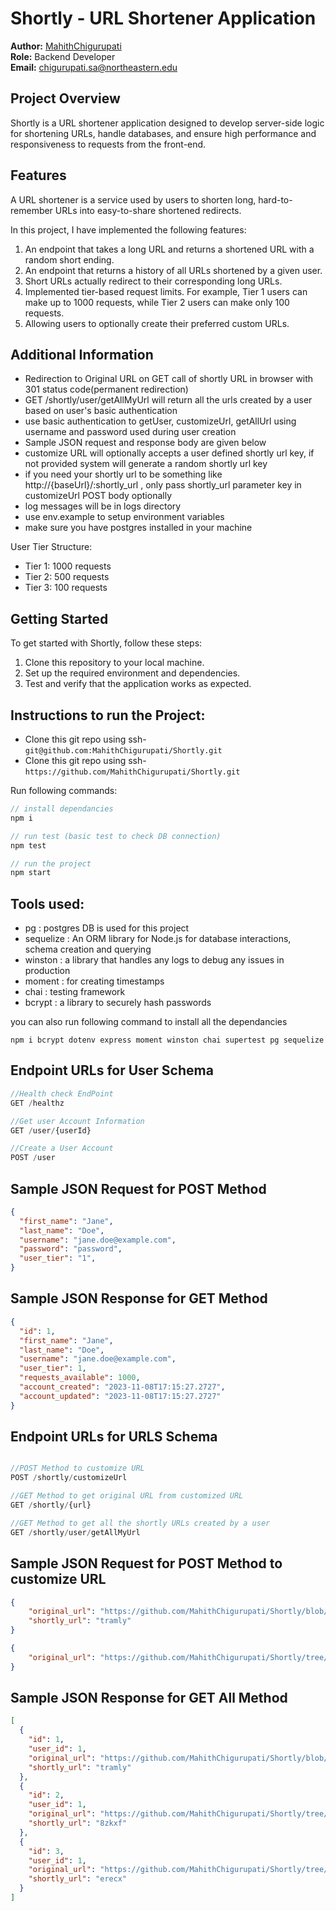 # Shortly - URL Shortener Application

**Author:** 
[MahithChigurupati](https://github.com/MahithChigurupati)<br>
**Role:** 
Backend Developer<br>
**Email:** chigurupati.sa@northeastern.edu

## Project Overview

Shortly is a URL shortener application designed to develop server-side logic for shortening URLs, handle databases, and ensure high performance and responsiveness to requests from the front-end.

## Features

A URL shortener is a service used by users to shorten long, hard-to-remember URLs into easy-to-share shortened redirects. 

In this project, I have implemented the following features:

1. An endpoint that takes a long URL and returns a shortened URL with a random short ending.
2. An endpoint that returns a history of all URLs shortened by a given user.
3. Short URLs actually redirect to their corresponding long URLs.
4. Implemented tier-based request limits. For example, Tier 1 users can make up to 1000 requests, while Tier 2 users can make only 100 requests.
5. Allowing users to optionally create their preferred custom URLs.

## Additional Information

- Redirection to Original URL on GET call of shortly URL in browser with 301 status code(permanent redirection)
- GET /shortly/user/getAllMyUrl will return all the urls created by a user based on user's basic authentication
- use basic authentication to getUser, customizeUrl, getAllUrl using username and password used during user creation
- Sample JSON request and response body are given below
- customize URL will optionally accepts a user defined shortly url key, if not provided system will generate a random shortly url key
- if you need your shortly url to be something like http://{baseUrl}/:shortly_url , only pass shortly_url parameter key in customizeUrl   POST body optionally
- log messages will be in logs directory
- use env.example to setup environment variables
- make sure you have postgres installed in your machine

User Tier Structure:
- Tier 1: 1000 requests
- Tier 2: 500 requests
- Tier 3: 100 requests

## Getting Started

To get started with Shortly, follow these steps:

1. Clone this repository to your local machine.
2. Set up the required environment and dependencies.
3. Test and verify that the application works as expected.

## Instructions to run the Project:

- Clone this git repo using ssh- `git@github.com:MahithChigurupati/Shortly.git`
- Clone this git repo using ssh- `https://github.com/MahithChigurupati/Shortly.git`

Run following commands:
  
```JAVASCRIPT
// install dependancies
npm i 

// run test (basic test to check DB connection)
npm test

// run the project
npm start

```

## Tools used:
- pg : postgres DB is used for this project
- sequelize : An ORM library for Node.js for database interactions, schema creation and querying
- winston : a library that handles any logs to debug any issues in production
- moment : for creating timestamps
- chai : testing framework
- bcrypt : a library to securely hash passwords

you can also run following command to install all the dependancies

```
npm i bcrypt dotenv express moment winston chai supertest pg sequelize
```

## Endpoint URLs for User Schema

``` JavaScript
//Health check EndPoint 
GET /healthz

//Get user Account Information 
GET /user/{userId}

//Create a User Account 
POST /user
```

## Sample JSON Request for POST Method

```JSON
{ 
  "first_name": "Jane",
  "last_name": "Doe",
  "username": "jane.doe@example.com",
  "password": "password",
  "user_tier": "1",
}
```

## Sample JSON Response for GET Method

``` JSON
{
  "id": 1,
  "first_name": "Jane",
  "last_name": "Doe",
  "username": "jane.doe@example.com",
  "user_tier": 1,
  "requests_available": 1000,
  "account_created": "2023-11-08T17:15:27.2727",
  "account_updated": "2023-11-08T17:15:27.2727"
}
```

## Endpoint URLs for URLS Schema

``` JavaScript

//POST Method to customize URL
POST /shortly/customizeUrl

//GET Method to get original URL from customized URL
GET /shortly/{url}

//GET Method to get all the shortly URLs created by a user
GET /shortly/user/getAllMyUrl

```


## Sample JSON Request for POST Method to customize URL

``` JSON
{
    "original_url": "https://github.com/MahithChigurupati/Shortly/blob/main/README.md",
    "shortly_url": "tramly"
}
```


``` JSON
{
    "original_url": "https://github.com/MahithChigurupati/Shortly/tree/main#getting-started",
}
```

## Sample JSON Response for GET All Method

``` JSON
[
  {
    "id": 1,
    "user_id": 1,
    "original_url": "https://github.com/MahithChigurupati/Shortly/blob/main/README.md",
    "shortly_url": "tramly"
  },
  {
    "id": 2,
    "user_id": 1,
    "original_url": "https://github.com/MahithChigurupati/Shortly/tree/main#getting-started",
    "shortly_url": "8zkxf"
  },
  {
    "id": 3,
    "user_id": 1,
    "original_url": "https://github.com/MahithChigurupati/Shortly/tree/main#features",
    "shortly_url": "erecx"
  }
]

```
